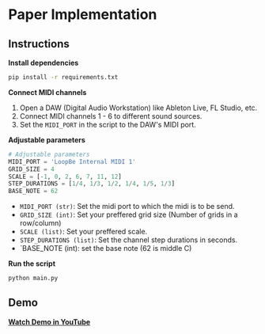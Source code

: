# Paper Implementation

## Instructions
**Install dependencies**
```bash
pip install -r requirements.txt
```

**Connect MIDI channels**

1. Open a DAW (Digital Audio Workstation) like Ableton Live, FL Studio, etc.
2. Connect MIDI channels 1 - 6 to different sound sources.
3. Set the `MIDI_PORT` in the script to the DAW's MIDI port.

**Adjustable parameters**
```python
# Adjustable parameters
MIDI_PORT = 'LoopBe Internal MIDI 1'
GRID_SIZE = 4
SCALE = [-1, 0, 2, 6, 7, 11, 12]
STEP_DURATIONS = [1/4, 1/3, 1/2, 1/4, 1/5, 1/3]
BASE_NOTE = 62
```
- `MIDI_PORT (str)`: Set the midi port to which the midi is to be send.
- `GRID_SIZE (int)`: Set your preffered grid size (Number of grids in a row/column)
- `SCALE (list)`: Set your preffered scale.
- `STEP_DURATIONS (list)`: Set the channel step durations in seconds.
- `BASE_NOTE (int): set the base note (62 is middle C)

**Run the script**
```bash
python main.py
```

## Demo
[**Watch Demo in YouTube**](https://www.youtube.com/watch?v=e_6AsjG45FI)
